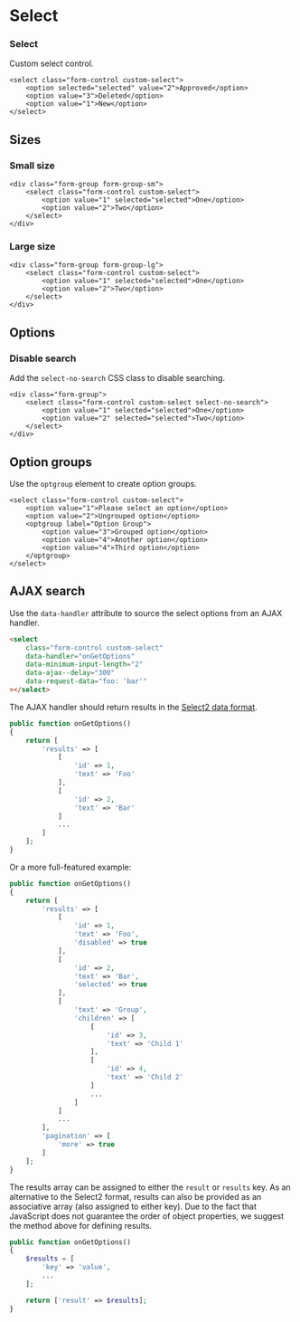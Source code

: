 # Select

### Select

Custom select control.

    <select class="form-control custom-select">
        <option selected="selected" value="2">Approved</option>
        <option value="3">Deleted</option>
        <option value="1">New</option>
    </select>

## Sizes

### Small size

    <div class="form-group form-group-sm">
        <select class="form-control custom-select">
            <option value="1" selected="selected">One</option>
            <option value="2">Two</option>
        </select>
    </div>

### Large size

    <div class="form-group form-group-lg">
        <select class="form-control custom-select">
            <option value="1" selected="selected">One</option>
            <option value="2">Two</option>
        </select>
    </div>

## Options

### Disable search

Add the `select-no-search` CSS class to disable searching.

    <div class="form-group">
        <select class="form-control custom-select select-no-search">
            <option value="1" selected="selected">One</option>
            <option value="2" selected="selected">Two</option>
        </select>
    </div>

## Option groups

Use the `optgroup` element to create option groups.

    <select class="form-control custom-select">
        <option value="1">Please select an option</option>
        <option value="2">Ungrouped option</option>
        <optgroup label="Option Group">
            <option value="3">Grouped option</option>
            <option value="4">Another option</option>
            <option value="4">Third option</option>
        </optgroup>
    </select>

## AJAX search

Use the `data-handler` attribute to source the select options from an AJAX handler.

```html
<select
    class="form-control custom-select"
    data-handler="onGetOptions"
    data-minimum-input-length="2"
    data-ajax--delay="300"
    data-request-data="foo: 'bar'"
></select>
```

The AJAX handler should return results in the [Select2 data format](https://select2.org/data-sources/formats).

```php
public function onGetOptions()
{
    return [
        'results' => [
            [
                'id' => 1,
                'text' => 'Foo'
            ],
            [
                'id' => 2,
                'text' => 'Bar'
            ]
            ...
        ]
    ];
}
```

Or a more full-featured example:

```php
public function onGetOptions()
{
    return [
        'results' => [
            [
                'id' => 1,
                'text' => 'Foo',
                'disabled' => true
            ],
            [
                'id' => 2,
                'text' => 'Bar',
                'selected' => true
            ],
            [
                'text' => 'Group',
                'children' => [
                    [
                        'id' => 3,
                        'text' => 'Child 1'
                    ],
                    [
                        'id' => 4,
                        'text' => 'Child 2'
                    ]
                    ...
                ]
            ]
            ...
        ],
        'pagination' => [
            'more' => true
        ]
    ];
}
```

The results array can be assigned to either the `result` or `results` key. As an alternative to the Select2 format, results can also be provided as an associative array (also assigned to either key). Due to the fact that JavaScript does not guarantee the order of object properties, we suggest the method above for defining results.

```php
public function onGetOptions()
{
    $results = [
        'key' => 'value',
        ...
    ];

    return ['result' => $results];
}
```
